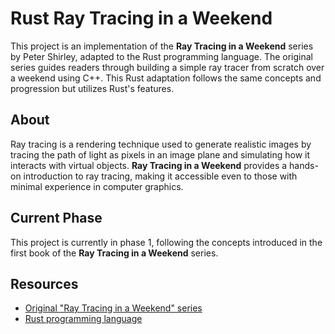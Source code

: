 # Rust Ray Tracing in a Weekend

This project is an implementation of the **Ray Tracing in a Weekend** series by Peter Shirley, adapted to the Rust programming language. The original series guides readers through building a simple ray tracer from scratch over a weekend using C++. This Rust adaptation follows the same concepts and progression but utilizes Rust's features.
<!-- ![Final Result]() -->

## About

Ray tracing is a rendering technique used to generate realistic images by tracing the path of light as pixels in an image plane and simulating how it interacts with virtual objects. **Ray Tracing in a Weekend** provides a hands-on introduction to ray tracing, making it accessible even to those with minimal experience in computer graphics.


## Current Phase

This project is currently in phase 1, following the concepts introduced in the first book of the **Ray Tracing in a Weekend** series.


## Resources

- [Original "Ray Tracing in a Weekend" series](https://raytracing.github.io/)
- [Rust programming language](https://www.rust-lang.org/)
